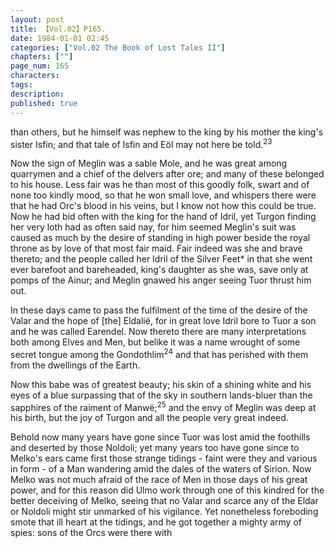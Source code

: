 ```yaml
---
layout: post
title: 【Vol.02】P165.
date: 1984-01-01 02:45
categories: ["Vol.02 The Book of Lost Tales II"]
chapters: [""]
page_num: 165
characters: 
tags: 
description: 
published: true
---
```


<p style="text-indent: 0;">
than others, but he himself was nephew to the king by his mother the king's sister Isfin; and that tale of Isfin and Eöl may not here be told.<SUP>23</SUP>
</p>

Now the sign of Meglin was a sable Mole, and he was great among quarrymen and a chief of the delvers after ore; and many of these belonged to his house. Less fair was he than most of this goodly folk, swart and of none too kindly mood, so that he won small love, and whispers there were that he had Orc's blood in his veins, but I know not how this could be true. Now he had bid often with the king for the hand of Idril, yet Turgon finding her very loth had as often said nay, for him seemed Meglin's suit was caused as much by the desire of standing in high power beside the royal throne as by love of that most fair maid. Fair indeed was she and brave thereto; and the people called her Idril of the Silver Feet\* in that she went ever barefoot and bareheaded, king's daughter as she was, save only at pomps of the Ainur; and Meglin gnawed his anger seeing Tuor thrust him out.

In these days came to pass the fulfilment of the time of the desire of the Valar and the hope of [the] Eldalië, for in great love Idril bore to Tuor a son and he was called Earendel. Now thereto there are many interpretations both among Elves and Men, but belike it was a name wrought of some secret tongue among the Gondothlim<SUP>24</SUP> and that has perished with them from the dwellings of the Earth.

Now this babe was of greatest beauty; his skin of a shining white and his eyes of a blue surpassing that of the sky in southern lands-bluer than the sapphires of the raiment of Manwë;<SUP>25</SUP> and the envy of Meglin was deep at his birth, but the joy of Turgon and all the people very great indeed.

Behold now many years have gone since Tuor was lost amid the foothills and deserted by those Noldoli; yet many years too have gone since to Melko's ears came first those strange tidings - faint were they and various in form - of a Man wandering amid the dales of the waters of Sirion. Now Melko was not much afraid of the race of Men in those days of his great power, and for this reason did Ulmo work through one of this kindred for the better deceiving of Melko, seeing that no Valar and scarce any of the Eldar or Noldoli might stir unmarked of his vigilance. Yet nonetheless foreboding smote that ill heart at the tidings, and he got together a mighty army of spies: sons of the Orcs were there with

